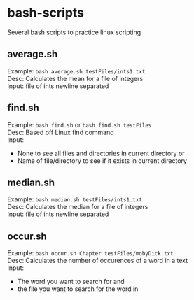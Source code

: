 # bash-scripts
Several bash scripts to practice linux scripting


## average.sh
Example: ```bash average.sh testFiles/ints1.txt```<br>
Desc: Calculates the mean for a file of integers<br>
Input: file of ints newline separated


## find.sh
Example: ```bash find.sh``` or ```bash find.sh testFiles```<br>
Desc: Based off Linux find command<br>
Input: 
- None to see all files and directories in current directory or<br>
- Name of file/directory to see if it exists in current directory<br>

## median.sh
Example: ```bash median.sh testFiles/ints1.txt```<br>
Desc: Calculates the median for a file of integers<br>
Input: file of ints newline separated 

## occur.sh
Example: ```bash occur.sh Chapter testFiles/mobyDick.txt```<br>
Desc: Calculates the number of occurences of a word in a text<br>
Input:
- The word you want to search for and <br>
- the file you want to search for the word in
